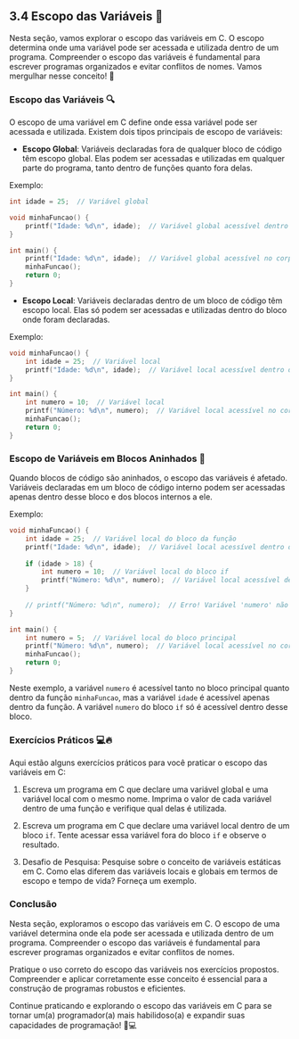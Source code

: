 ## 3.4 Escopo das Variáveis 🎯

Nesta seção, vamos explorar o escopo das variáveis em C. O escopo determina onde uma variável pode ser acessada e utilizada dentro de um programa. Compreender o escopo das variáveis é fundamental para escrever programas organizados e evitar conflitos de nomes. Vamos mergulhar nesse conceito! 🚀

### Escopo das Variáveis 🔍

O escopo de uma variável em C define onde essa variável pode ser acessada e utilizada. Existem dois tipos principais de escopo de variáveis:

- **Escopo Global**: Variáveis declaradas fora de qualquer bloco de código têm escopo global. Elas podem ser acessadas e utilizadas em qualquer parte do programa, tanto dentro de funções quanto fora delas.

Exemplo:
```c
int idade = 25;  // Variável global

void minhaFuncao() {
    printf("Idade: %d\n", idade);  // Variável global acessível dentro da função
}

int main() {
    printf("Idade: %d\n", idade);  // Variável global acessível no corpo principal do programa
    minhaFuncao();
    return 0;
}
```

- **Escopo Local**: Variáveis declaradas dentro de um bloco de código têm escopo local. Elas só podem ser acessadas e utilizadas dentro do bloco onde foram declaradas.

Exemplo:
```c
void minhaFuncao() {
    int idade = 25;  // Variável local
    printf("Idade: %d\n", idade);  // Variável local acessível dentro da função
}

int main() {
    int numero = 10;  // Variável local
    printf("Número: %d\n", numero);  // Variável local acessível no corpo principal do programa
    minhaFuncao();
    return 0;
}
```

### Escopo de Variáveis em Blocos Aninhados 🔄

Quando blocos de código são aninhados, o escopo das variáveis é afetado. Variáveis declaradas em um bloco de código interno podem ser acessadas apenas dentro desse bloco e dos blocos internos a ele.

Exemplo:
```c
void minhaFuncao() {
    int idade = 25;  // Variável local do bloco da função
    printf("Idade: %d\n", idade);  // Variável local acessível dentro da função
    
    if (idade > 18) {
        int numero = 10;  // Variável local do bloco if
        printf("Número: %d\n", numero);  // Variável local acessível dentro do bloco if
    }
    
    // printf("Número: %d\n", numero);  // Erro! Variável 'numero' não é acessível aqui
}

int main() {
    int numero = 5;  // Variável local do bloco principal
    printf("Número: %d\n", numero);  // Variável local acessível no corpo principal do programa
    minhaFuncao();
    return 0;
}
```

Neste exemplo, a variável `numero` é acessível tanto no bloco principal quanto dentro da função `minhaFuncao`, mas a variável `idade` é acessível apenas dentro da função. A variável `numero` do bloco `if` só é acessível dentro desse bloco.

### Exercícios Práticos 💻🔥

Aqui estão alguns exercícios práticos para você praticar o escopo das variáveis em C:

1. Escreva um programa em C que declare uma variável global e uma variável local com o mesmo nome. Imprima o valor de cada variável dentro de uma função e verifique qual delas é utilizada.

2. Escreva um programa em C que declare uma variável local dentro de um bloco `if`. Tente acessar essa variável fora do bloco `if` e observe o resultado.

3. Desafio de Pesquisa: Pesquise sobre o conceito de variáveis estáticas em C. Como elas diferem das variáveis locais e globais em termos de escopo e tempo de vida? Forneça um exemplo.

### Conclusão

Nesta seção, exploramos o escopo das variáveis em C. O escopo de uma variável determina onde ela pode ser acessada e utilizada dentro de um programa. Compreender o escopo das variáveis é fundamental para escrever programas organizados e evitar conflitos de nomes.

Pratique o uso correto do escopo das variáveis nos exercícios propostos. Compreender e aplicar corretamente esse conceito é essencial para a construção de programas robustos e eficientes.

Continue praticando e explorando o escopo das variáveis em C para se tornar um(a) programador(a) mais habilidoso(a) e expandir suas capacidades de programação! 💪💻